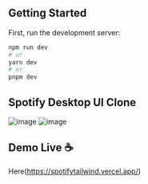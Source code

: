 
## Getting Started

First, run the development server:

```bash
npm run dev
# or
yarn dev
# or
pnpm dev
```
## Spotify Desktop UI Clone

![image](https://user-images.githubusercontent.com/79764014/232274457-a3b792f8-e4ce-4e3e-a626-e2c48c3c6ed0.png)
![image](https://user-images.githubusercontent.com/79764014/232274536-b8c3da81-947d-4ed7-9024-f9eb38540e4c.png)

## Demo Live ☕
Here(https://spotifytailwind.vercel.app/)
